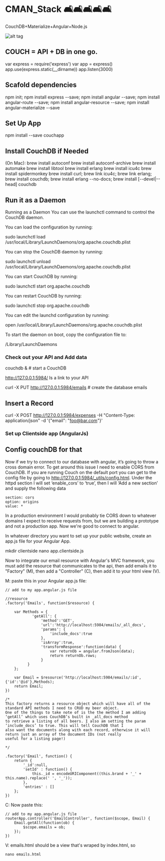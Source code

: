 # CMAN_Stack 🛋🛋🛋🛋🛋
CouchDB+Materialize+Angular+Node.js

![alt tag](http://ashishware.com/images/CouchDB_illustration.png)
  
## COUCH = API + DB in one go.
 
var express = require('express')
var app = express()
app.use(express.static(__dirname))
app.listen(3000)

## Scafold dependencies
npm init; npm install express --save; npm install angular --save; npm install angular-route --save; npm install angular-resource --save; npm install angular-materialize --save

## Set Up App
npm install --save couchapp

## Install CouchDB if Needed
(On Mac):
brew install autoconf
brew install autoconf-archive
brew install automake
brew install libtool
brew install erlang
brew install icu4c
brew install spidermonkey
brew install curl; brew link icu4c; brew link erlang; brew install couchdb; brew install erlang --no-docs; brew install [--devel|--head] couchdb

## Run it as a Daemon

Running as a Daemon
You can use the launchctl command to control the CouchDB daemon.

You can load the configuration by running:

sudo launchctl load \
     /usr/local/Library/LaunchDaemons/org.apache.couchdb.plist
     
You can stop the CouchDB daemon by running:

sudo launchctl unload \
     /usr/local/Library/LaunchDaemons/org.apache.couchdb.plist
     
You can start CouchDB by running:

sudo launchctl start org.apache.couchdb

You can restart CouchDB by running:

sudo launchctl stop org.apache.couchdb

You can edit the launchd configuration by running:

open /usr/local/Library/LaunchDaemons/org.apache.couchdb.plist

To start the daemon on boot, copy the configuration file to:

/Library/LaunchDaemons


### Check out your API and Add data

couchdb & # start a CouchDB

http://127.0.0.1:5984/ Is a link to your API

curl -X PUT http://127.0.0.1:5984/emails # create the database emails


## Insert a Record

curl -X POST http://127.0.0.1:5984/expenses -H "Content-Type: application/json" -d '{"email": "foo@bar.com"}'


### Set up Clientside app (AngularJs)

## Config couchDB for that

Now if we try to connect to our database with angular, it’s going to throw a cross domain error. To get around this issue I need to enable CORS from CouchDB. If you are running Couch on the default port you can get to the config file by going to http://127.0.0.1:5984/_utils/config.html. Under the httpd section I will set ‘enable_cors’ to ‘true’, then I will ‘Add a new section’ and supply the following data

    section: cors
    option: origins
    value: *

In a production environment I would probably tie CORS down to whatever domains I expect to receive requests from, but we are building a prototype and not a production app. Now we're good to connect to angular.

In whatever directory you want to set up your public website, create an app.js file for your Angular App.

mkdir clientside
nano app.clientside.js


Now to integrate our email resource with Angular's MVC framework, you must add the resource that communicates to the api, then add emails it to "Factory" (M), then add a "Controller" (C), then add it to your html view (V).


M: paste this in your Angular app.js file:

    // add to my app.angular.js file
    
    //resource
    .factory('Emails', function($resource) {
     
        var Methods = {
                'getAll': {
                    'method':'GET',
                    'url':'http://localhost:5984/emails/_all_docs',
                    'params': {
                        'include_docs':true
                    },
                    'isArray':true,
                    'transformResponse':function(data) {
                        var returnOb = angular.fromJson(data);
                        return returnOb.rows;
                    }
              }
        };
     
        var Email = $resource('http://localhost:5984/emails/:id',{'id':'@id'},Methods);
        return Email;
    })
    
    /*
    This factory returns a resource object which will have all of the standard API methods I need to CRUD my beer object.
    One of the things to take note of is the the method I am adding ‘getAll’ which uses CouchDB’s built in _all_docs method
    to retrieve a listing of all beers. I also am setting the param ‘include_docs’ to true. This will tell CouchDB that I
    also want the documents along with each record, otherwise it will return just an array of the document IDs (not really
    useful for a listing page!)

    */
    
    .factory('Email', function() {
        return {
            '_id':null,
            'setId' : function() { 
                this._id = encodeURIComponent((this.brand + '_' + this.name).replace(' ', '_'));
            },
            'entries' : []
        };
    })

C: Now paste this:

    // add to my app.angular.js file
    routerApp.controller('EmailController', function($scope, Email) {
        Email.getAll(function(ob) {
            $scope.emails = ob;
        });
    })


V: emails.html should be a view that's wraped by index.html, so 

    nano emails.html

